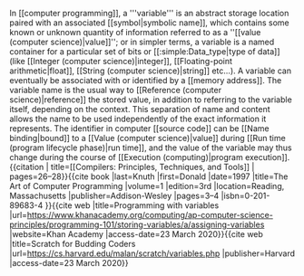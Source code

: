 In [[computer programming]], a '''variable''' is an abstract storage location paired with an associated [[symbol|symbolic name]], which contains some known or unknown quantity of information referred to as a ''[[value (computer science)|value]]''; or in simpler terms, a variable is a named container for a particular set of bits or [[:simple:Data_type|type of data]] (like [[Integer (computer science)|integer]], [[Floating-point arithmetic|float]], [[String (computer science)|string]] etc...). A variable can eventually be associated with or identified by a [[memory address]]. The variable name is the usual way to [[Reference (computer science)|reference]] the stored value, in addition to referring to the variable itself, depending on the context. This separation of name and content allows the name to be used independently of the exact information it represents. The identifier in computer [[source code]] can be [[Name binding|bound]] to a [[Value (computer science)|value]] during [[Run time (program lifecycle phase)|run time]], and the value of the variable may thus change during the course of [[Execution (computing)|program execution]].<ref>{{citation | title=[[Compilers: Principles, Techniques, and Tools]] | pages=26–28}}</ref><ref>{{cite book |last=Knuth |first=Donald |date=1997 |title=The Art of Computer Programming |volume=1 |edition=3rd |location=Reading, Massachusetts |publisher=Addison-Wesley |pages=3–4 |isbn=0-201-89683-4 }}</ref><ref>{{cite web |title=Programming with variables |url=https://www.khanacademy.org/computing/ap-computer-science-principles/programming-101/storing-variables/a/assigning-variables |website=Khan Academy |access-date=23 March 2020}}</ref><ref>{{cite web |title=Scratch for Budding Coders |url=https://cs.harvard.edu/malan/scratch/variables.php |publisher=Harvard |access-date=23 March 2020}}</ref>
